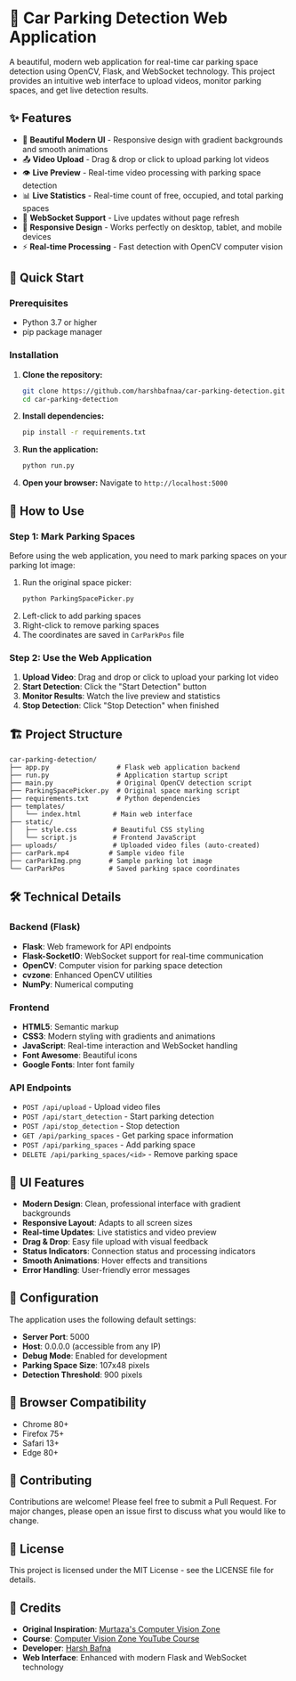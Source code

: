 # 🚗 Car Parking Detection Web Application

A beautiful, modern web application for real-time car parking space detection using OpenCV, Flask, and WebSocket technology. This project provides an intuitive web interface to upload videos, monitor parking spaces, and get live detection results.

## ✨ Features

- 🎨 **Beautiful Modern UI** - Responsive design with gradient backgrounds and smooth animations
- 📤 **Video Upload** - Drag & drop or click to upload parking lot videos
- 👁️ **Live Preview** - Real-time video processing with parking space detection
- 📊 **Live Statistics** - Real-time count of free, occupied, and total parking spaces
- 🔌 **WebSocket Support** - Live updates without page refresh
- 📱 **Responsive Design** - Works perfectly on desktop, tablet, and mobile devices
- ⚡ **Real-time Processing** - Fast detection with OpenCV computer vision

## 🚀 Quick Start

### Prerequisites
- Python 3.7 or higher
- pip package manager

### Installation

1. **Clone the repository:**
   ```bash
   git clone https://github.com/harshbafnaa/car-parking-detection.git
   cd car-parking-detection
   ```

2. **Install dependencies:**
   ```bash
   pip install -r requirements.txt
   ```

3. **Run the application:**
   ```bash
   python run.py
   ```

4. **Open your browser:**
   Navigate to `http://localhost:5000`

## 📖 How to Use

### Step 1: Mark Parking Spaces
Before using the web application, you need to mark parking spaces on your parking lot image:

1. Run the original space picker:
   ```bash
   python ParkingSpacePicker.py
   ```
2. Left-click to add parking spaces
3. Right-click to remove parking spaces
4. The coordinates are saved in `CarParkPos` file

### Step 2: Use the Web Application
1. **Upload Video**: Drag and drop or click to upload your parking lot video
2. **Start Detection**: Click the "Start Detection" button
3. **Monitor Results**: Watch the live preview and statistics
4. **Stop Detection**: Click "Stop Detection" when finished

## 🏗️ Project Structure

```
car-parking-detection/
├── app.py                 # Flask web application backend
├── run.py                 # Application startup script
├── main.py                # Original OpenCV detection script
├── ParkingSpacePicker.py  # Original space marking script
├── requirements.txt       # Python dependencies
├── templates/
│   └── index.html        # Main web interface
├── static/
│   ├── style.css         # Beautiful CSS styling
│   └── script.js         # Frontend JavaScript
├── uploads/              # Uploaded video files (auto-created)
├── carPark.mp4          # Sample video file
├── carParkImg.png       # Sample parking lot image
└── CarParkPos           # Saved parking space coordinates
```

## 🛠️ Technical Details

### Backend (Flask)
- **Flask**: Web framework for API endpoints
- **Flask-SocketIO**: WebSocket support for real-time communication
- **OpenCV**: Computer vision for parking space detection
- **cvzone**: Enhanced OpenCV utilities
- **NumPy**: Numerical computing

### Frontend
- **HTML5**: Semantic markup
- **CSS3**: Modern styling with gradients and animations
- **JavaScript**: Real-time interaction and WebSocket handling
- **Font Awesome**: Beautiful icons
- **Google Fonts**: Inter font family

### API Endpoints
- `POST /api/upload` - Upload video files
- `POST /api/start_detection` - Start parking detection
- `POST /api/stop_detection` - Stop detection
- `GET /api/parking_spaces` - Get parking space information
- `POST /api/parking_spaces` - Add parking space
- `DELETE /api/parking_spaces/<id>` - Remove parking space

## 🎨 UI Features

- **Modern Design**: Clean, professional interface with gradient backgrounds
- **Responsive Layout**: Adapts to all screen sizes
- **Real-time Updates**: Live statistics and video preview
- **Drag & Drop**: Easy file upload with visual feedback
- **Status Indicators**: Connection status and processing indicators
- **Smooth Animations**: Hover effects and transitions
- **Error Handling**: User-friendly error messages

## 🔧 Configuration

The application uses the following default settings:
- **Server Port**: 5000
- **Host**: 0.0.0.0 (accessible from any IP)
- **Debug Mode**: Enabled for development
- **Parking Space Size**: 107x48 pixels
- **Detection Threshold**: 900 pixels

## 📱 Browser Compatibility

- Chrome 80+
- Firefox 75+
- Safari 13+
- Edge 80+

## 🤝 Contributing

Contributions are welcome! Please feel free to submit a Pull Request. For major changes, please open an issue first to discuss what you would like to change.

## 📄 License

This project is licensed under the MIT License - see the LICENSE file for details.

## 🙏 Credits

- **Original Inspiration**: [Murtaza's Computer Vision Zone](https://www.computervision.zone/)
- **Course**: [Computer Vision Zone YouTube Course](https://www.youtube.com/watch?v=caKnQlCMIYI)
- **Developer**: [Harsh Bafna](https://github.com/harshbafnaa)
- **Web Interface**: Enhanced with modern Flask and WebSocket technology
